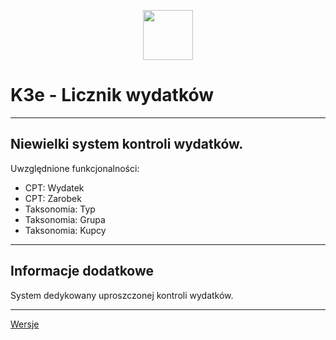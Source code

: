 <p align="center">
    <a href="https://k3e.pl" target="_blank">
        <img src="https://k3e.pl/wp-content/uploads/2022/07/logo-pasek.png" height="80px">
    </a>
</p>

# K3e - Licznik wydatków

------------------
Niewielki system kontroli wydatków.
------------------
Uwzględnione funkcjonalności:

* CPT: Wydatek
* CPT: Zarobek
* Taksonomia: Typ
* Taksonomia: Grupa
* Taksonomia: Kupcy

------------------
## Informacje dodatkowe

System dedykowany uproszczonej kontroli wydatków.

------------------
[Wersje](https://k3e.pl/k3eplugins/k3e-wp-expenses/)
